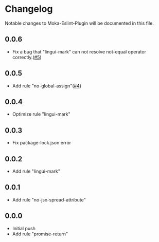 Changelog
=========
Notable changes to Moka-Eslint-Plugin will be documented in this file.

## 0.0.6

- Fix a bug that "lingui-mark" can not resolve not-equal operator correctly.([#5](https://github.com/southerncross/eslint-plugin-moka/pull/5))

## 0.0.5

- Add rule "no-global-assign"([#4](https://github.com/southerncross/eslint-plugin-moka/pull/4))

## 0.0.4

- Optimize rule "lingui-mark"

## 0.0.3

- Fix package-lock.json error

## 0.0.2

- Add rule "lingui-mark"

## 0.0.1

- Add rule "no-jsx-spread-attribute"

## 0.0.0

- Initial push
- Add rule "promise-return"
